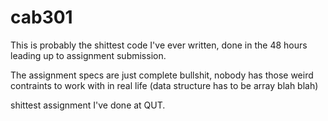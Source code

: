 # cab301
This is probably the shittest code I've ever written, done in the 48 hours leading up to assignment submission.

The assignment specs are just complete bullshit, nobody has those weird contraints to work with in real life (data structure has to be array blah blah)

shittest assignment I've done at QUT.
